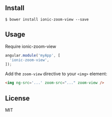 ## Install

```
$ bower install ionic-zoom-view --save
```

## Usage

Require ionic-zoom-view

```js
angular.module('myApp', [
  'ionic-zoom-view',
]);
```

Add the ```zoom-view``` directive to your ```<img>``` element:

```html
<img ng-src='...' zoom-src="..." zoom-view />
```

## License

MIT
